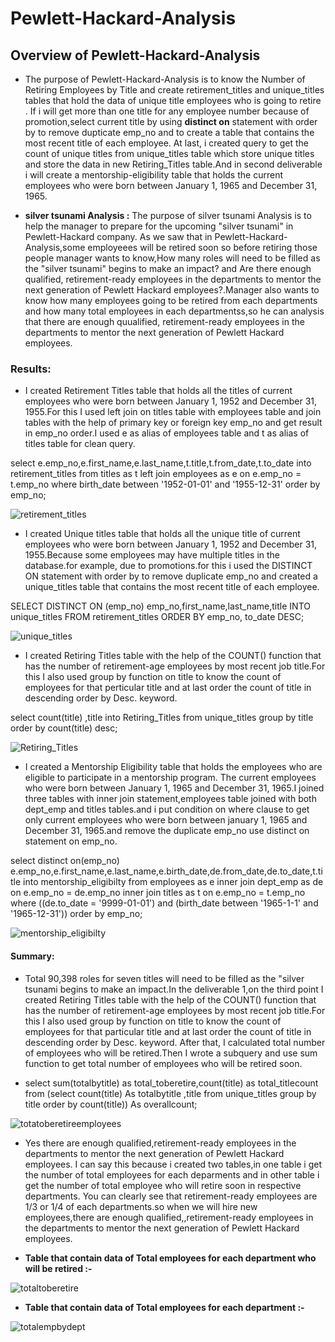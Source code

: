 # Pewlett-Hackard-Analysis
## Overview of Pewlett-Hackard-Analysis
* The purpose of Pewlett-Hackard-Analysis is to know the Number of Retiring Employees by Title and create retirement_titles and unique_titles tables that hold the data of unique title employees who is going to retire . If i will get more than one title for any employee number because of promotion,select current title by using **distinct on** statement with order by to remove dupticate emp_no and  to create a table that contains the most recent title of each employee. At last, i created query to get the count of unique titles from unique_titles table which store unique titles and store the data in new Retiring_Titles table.And in second deliverable i will create a mentorship-eligibility table that holds the current employees who were born between January 1, 1965 and December 31, 1965.

* **silver tsunami Analysis :**
The purpose of silver tsunami Analysis is to help the manager to prepare for the upcoming "silver tsunami" in Pewlett-Hackard company. As we saw that in Pewlett-Hackard-Analysis,some employeees will be retired soon so before retiring those people manager wants to know,How many roles will need to be filled as the "silver tsunami" begins to make an impact? and Are there enough qualified, retirement-ready employees in the departments to mentor the next generation of Pewlett Hackard employees?.Manager also wants to know how many employees going to be retired from each departments and how many total employees in each departmentss,so he can analysis that there are enough quualified, retirement-ready employees in the departments to mentor the next generation of Pewlett Hackard employees.

### Results: 
* I created Retirement Titles table that holds all the titles of current employees who were born between January 1, 1952 and December 31, 1955.For this I used left join on titles table with employees table and join tables with the help of primary key or foreign key emp_no and get result in emp_no order.I used e as alias of employees table and t as alias of titles table for clean query.

select e.emp_no,e.first_name,e.last_name,t.title,t.from_date,t.to_date  into retirement_titles from titles as t left join employees as e on e.emp_no = t.emp_no
where birth_date between '1952-01-01' and '1955-12-31' order by emp_no;

![retirement_titles](https://user-images.githubusercontent.com/90277142/139455569-1a0191f6-479f-4969-8e99-5520e730ba4b.png)

* I created Unique titles table that holds all the unique title of current employees who were born between January 1, 1952 and December 31, 1955.Because some employees may have multiple titles in the database.for example, due to promotions.for this i used the DISTINCT ON statement with order by to remove duplicate emp_no and created a  unique_titles table that contains the most recent title of each employee. 

SELECT DISTINCT ON (emp_no) emp_no,first_name,last_name,title   INTO unique_titles  FROM retirement_titles  ORDER BY emp_no, to_date DESC;

![unique_titles](https://user-images.githubusercontent.com/90277142/139456840-444a08dc-e2e9-4105-9d86-af3e5e817571.png)


* I created Retiring Titles table with the help of the COUNT() function that has the number of retirement-age employees by most recent job title.For this I also used group by function on title to know the count of employees for that perticular title and at last order the count of title in descending order by Desc. keyword. 

select count(title) ,title  into Retiring_Titles  from unique_titles  group by title order by count(title) desc;

![Retiring_Titles](https://user-images.githubusercontent.com/90277142/139497969-4466a91f-e7af-478a-b3b0-4bf836d31c2b.png)

* I created a Mentorship Eligibility table that holds the employees who are eligible to participate in a mentorship program. The current employees who were born between January 1, 1965 and December 31, 1965.I joined three tables with inner join statement,employees table joined with both dept_emp and titles tables.and i put condition on where clause to get only current employees who were born between january 1, 1965 and December 31, 1965.and remove the duplicate  emp_no use distinct on statement on emp_no.

select distinct on(emp_no) e.emp_no,e.first_name,e.last_name,e.birth_date,de.from_date,de.to_date,t.title 
into mentorship_eligibilty
from employees as e
inner join dept_emp as de on e.emp_no = de.emp_no
inner join titles as t on e.emp_no = t.emp_no
where ((de.to_date = '9999-01-01') and (birth_date between '1965-1-1' and '1965-12-31'))
order by emp_no;

![mentorship_eligibilty](https://user-images.githubusercontent.com/90277142/139457927-9342b52a-9977-45dc-83a5-674c2f998c72.png)
 

#### Summary:
* Total 90,398 roles for seven titles will need to be filled as the "silver tsunami begins to make an impact.In the deliverable 1,on the third point I created Retiring Titles table with the help of the COUNT() function that has the number of retirement-age employees by most recent job title.For this I also used group by function on title to know the count of employees for that particular title and at last order the count of title in descending order by Desc. keyword. After that, I calculated total number of employees who will be retired.Then I wrote a subquery and use sum function to get total number of employees who will be retired soon.

* select sum(totalbytitle) as total_toberetire,count(title) as total_titlecount from (select count(title) As totalbytitle ,title from unique_titles group by title 
order by count(title)) As overallcount;

![totatoberetireemployees](https://user-images.githubusercontent.com/90277142/139595870-14f4caba-ed03-4bff-b0fc-adcd47ef2ced.png)


* Yes there are enough qualified,retirement-ready employees in the departments to mentor the next generation of Pewlett Hackard employees. I can say this because i created two tables,in one table i get the number of total employees for each deparments and in other table i get the number of total employee who will retire soon in respective departments. You can clearly see that retirement-ready employees are 1/3 or 1/4 of each departments.so when we will hire new employees,there are  enough qualified,,retirement-ready employees in the departments to mentor the next generation of Pewlett Hackard employees.

* **Table that contain data of Total employees for each department who will be retired :-**

![totaltoberetire](https://user-images.githubusercontent.com/90277142/139596342-397982bd-4aa8-4a34-a05c-c8c35b480920.png)


* **Table that contain data of Total employees for each department :-**

![totalempbydept](https://user-images.githubusercontent.com/90277142/139596339-d8e74986-19b5-4e4a-b8c6-3f7ed4a7f791.png)



